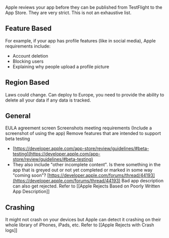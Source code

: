 
Apple reviews your app before they can be published from TestFlight to the App Store. They are very strict. This is not an exhaustive list.
## Feature Based
For example, if your app has profile features (like in social media), Apple requirements include:
- Account deletion
- Blocking users
- Explaining why people upload a profile picture


## Region Based
Laws could change. Can deploy to Europe, you need to provide the ability to delete all your data if any data is tracked.

## General
EULA agreement screen
Screenshots meeting requirements (Include a screenshot of using the app)
Remove features that are intended to support beta testing
- [https://developer.apple.com/app-store/review/guidelines/#beta-testing](https://developer.apple.com/app-store/review/guidelines/#beta-testing)
- They also include "other incomplete content". Is there something in the app that is greyed out or not yet completed or marked in some way "coming soon"? [https://developer.apple.com/forums/thread/44193](https://developer.apple.com/forums/thread/44193)
Bad app description can also get rejected. Refer to [[Apple Rejects Based on Poorly Written App Description]]
## Crashing
It might not crash on your devices but Apple can detect it crashing on their whole library of iPhones, iPads, etc. Refer to [[Apple Rejects with Crash logs]]

